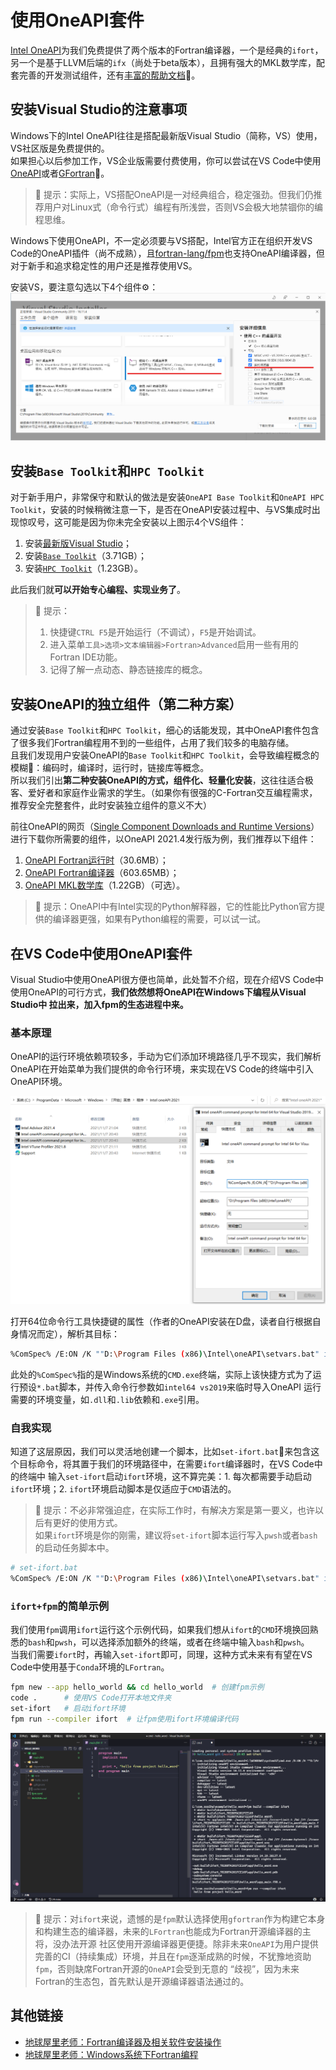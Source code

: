 # 使用OneAPI套件

[Intel OneAPI](https://software.intel.com/content/www/us/en/develop/tools/oneapi/all-toolkits.html)为我们免费提供了两个版本的Fortran编译器，一个是经典的`ifort`，另一个是基于LLVM后端的`ifx`（尚处于beta版本），且拥有强大的MKL数学库，配套完善的开发测试组件，还有[丰富的帮助文档](https://software.intel.com/content/www/us/en/develop/documentation/get-started-with-fortran-compiler/top/get-started-on-windows.html)📔。

## 安装Visual Studio的注意事项

Windows下的Intel OneAPI往往是搭配最新版Visual Studio（简称，VS）使用，VS社区版是免费提供的。<br>
如果担心以后参加工作，VS企业版需要付费使用，你可以尝试在VS Code中使用[OneAPI](#在vs-code中使用oneapi套件)或者[GFortran](use-GFortran-in-Windows.md)🍻。

> 🔰 提示：实际上，VS搭配OneAPI是一对经典组合，稳定强劲。但我们仍推荐用户对Linux式（命令行式）编程有所浅尝，否则VS会极大地禁锢你的编程思维。

Windows下使用OneAPI，不一定必须要与VS搭配，Intel官方正在组织开发VS Code的OneAPI插件（尚不成熟），且[fortran-lang/fpm](https://github.com/fortran-lang/fpm)也支持OneAPI编译器，但对于新手和追求稳定性的用户还是推荐使用VS。

安装VS，要注意勾选以下4个组件⚙：
![注意事项](images/Visual-Studio.png)

## 安装`Base Toolkit`和`HPC Toolkit`

对于新手用户，非常保守和默认的做法是安装`OneAPI Base Toolkit`和`OneAPI HPC Toolkit`，安装的时候稍微注意一下，是否在OneAPI安装过程中、与VS集成时出现惊叹号，这可能是因为你未完全安装以上图示4个VS组件：

1. 安装[最新版Visual Studio](https://visualstudio.microsoft.com/zh-hans/)；
2. 安装[`Base Toolkit`](https://software.intel.com/content/www/us/en/develop/tools/oneapi/all-toolkits.html#base-kit)（3.71GB）；
3. 安装[`HPC Toolkit`](https://software.intel.com/content/www/us/en/develop/tools/oneapi/all-toolkits.html#hpc-kit)（1.23GB）。

此后我们就**可以开始专心编程、实现业务了**。<br>

> 🔰 提示：<br>
> 1. 快捷键`CTRL F5`是开始运行（不调试），`F5`是开始调试。<br>
> 2. 进入菜单`工具>选项>文本编辑器>Fortran>Advanced`启用一些有用的Fortran IDE功能。<br>
> 3. 记得了解一点动态、静态链接库的概念。

## 安装OneAPI的独立组件（第二种方案）

通过安装`Base Toolkit`和`HPC Toolkit`，细心的话能发现，其中OneAPI套件包含了很多我们Fortran编程用不到的一些组件，占用了我们较多的电脑存储。<br>
且我们发现用户安装OneAPI的`Base Toolkit`和`HPC Toolkit`，会导致编程概念的模糊🧿：编码时，编译时，运行时，链接库等概念。<br>
所以我们引出**第二种安装OneAPI的方式，组件化、轻量化安装**，这往往适合极客、爱好者和家庭作业需求的学生。（如果你有很强的C-Fortran交互编程需求，推荐安全完整套件，此时安装独立组件的意义不大）

前往OneAPI的网页（[Single Component Downloads and Runtime Versions](https://software.intel.com/content/www/us/en/develop/articles/oneapi-standalone-components.html)）进行下载你所需要的组件，以OneAPI 2021.4发行版为例，我们推荐以下组件：

1. [OneAPI Fortran运行时](https://registrationcenter-download.intel.com/akdlm/irc_nas/18215/w_ifort_runtime_p_2021.4.0.3556.exe)（30.6MB）；
2. [OneAPI Fortran编译器](https://registrationcenter-download.intel.com/akdlm/irc_nas/18215/w_fortran-compiler_p_2021.4.0.3208_offline.exe)（603.65MB）；
3. [OneAPI MKL数学库](https://registrationcenter-download.intel.com/akdlm/irc_nas/18230/w_onemkl_p_2021.4.0.640_offline.exe)（1.22GB）（可选）。

> 🔰 提示：OneAPI中有Intel实现的Python解释器，它的性能比Python官方提供的编译器更强，如果有Python编程的需要，可以试一试。

## 在VS Code中使用OneAPI套件

Visual Studio中使用OneAPI很方便也简单，此处暂不介绍，现在介绍VS Code中使用OneAPI的可行方式，**我们依然想将OneAPI在Windows下编程从Visual Studio中
拉出来，加入fpm的生态进程中来。**

### 基本原理

OneAPI的运行环境依赖项较多，手动为它们添加环境路径几乎不现实，我们解析OneAPI在开始菜单为我们提供的命令行环境，来实现在VS Code的终端中引入OneAPI环境。

![OneAPI-CMD](images/OneAPI-CMD.png)

打开64位命令行工具快捷键的属性（作者的OneAPI安装在D盘，读者自行根据自身情况而定），解析其目标：

```sh
%ComSpec% /E:ON /K ""D:\Program Files (x86)\Intel\oneAPI\setvars.bat" intel64 vs2019"
```

此处的`%ComSpec%`指的是Windows系统的`CMD.exe`终端，实际上该快捷方式为了运行预设`*.bat`脚本，并传入命令行参数如`intel64 vs2019`来临时导入OneAPI
运行需要的环境变量，如`.dll`和`.lib`依赖和`.exe`引用。

### 自我实现

知道了这层原因，我们可以灵活地创建一个脚本，比如`set-ifort.bat`🚀来包含这个目标命令，将其置于我们的环境路径中，在需要`ifort`编译器时，在VS Code中的终端中
输入`set-ifort`启动`ifort`环境，这不算完美：1. 每次都需要手动启动`ifort`环境；2. `ifort`环境启动脚本是仅适应于`CMD`语法的。

> 🔰 提示：不必非常强迫症，在实际工作时，有解决方案是第一要义，也许以后有更好的使用方式。<br>
> 如果`ifort`环境是你的刚需，建议将`set-ifort`脚本运行写入`pwsh`或者`bash`的启动任务脚本中。

```sh
# set-ifort.bat
%ComSpec% /E:ON /K ""D:\Program Files (x86)\Intel\oneAPI\setvars.bat" intel64 vs2019"
```

### `ifort+fpm`的简单示例

我们使用`fpm`调用`ifort`运行这个示例代码，如果我们想从`ifort`的`CMD`环境换回熟悉的`bash`和`pwsh`，可以选择添加额外的终端，或者在终端中输入`bash`和`pwsh`。<br>
当我们需要`ifort`时，再输入`set-ifort`即可，同理，这种方式未来有有望在VS Code中使用基于`Conda`环境的`LFortran`。

```sh
fpm new --app hello_world && cd hello_world  # 创建fpm示例
code .      # 使用VS Code打开本地文件夹
set-ifort   # 启动ifort环境
fpm run --compiler ifort  # 让fpm使用ifort环境编译代码
```

![OneAPI-in-Code](images/OneAPI-in-Code.png)

> 🔰 提示：对`ifort`来说，遗憾的是`fpm`默认选择使用`gfortran`作为构建它本身和构建生态的编译器，未来的`LFortran`也能成为Fortran开源编译器的主将，没办法开源
> 社区使用开源编译器更便捷。除非未来`OneAPI`为用户提供完善的CI（持续集成）环境，并且在`fpm`逐渐成熟的时候，不犹豫地资助`fpm`，否则缺席Fortran开源的`OneAPI`会受到无意的
> “歧视”，因为未来Fortran的生态包，首先默认是开源编译器语法通过的。

## 其他链接

- [地球屋里老师：Fortran编译器及相关软件安装操作](https://www.bilibili.com/video/BV1oh411o7AT?p=2)
- [地球屋里老师：Windows系统下Fortran编程](https://www.bilibili.com/video/BV1XD4y1S7jz?spm_id_from=333.999.0.0)